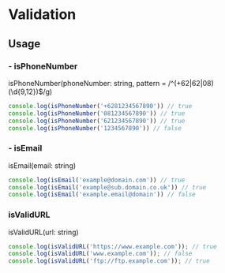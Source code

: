 # Validation

## Usage 



### - isPhoneNumber

isPhoneNumber(phoneNumber: string, pattern = /^(+62|62|08)(\d{9,12})$/g)

```ts
console.log(isPhoneNumber('+6281234567890')) // true
console.log(isPhoneNumber('081234567890')) // true
console.log(isPhoneNumber('621234567890')) // true
console.log(isPhoneNumber('1234567890')) // false

```

### - isEmail

isEmail(email: string)

```ts
console.log(isEmail('example@domain.com')) // true
console.log(isEmail('example@sub.domain.co.uk')) // true
console.log(isEmail('example.email@domain')) // false
```

### isValidURL

isValidURL(url: string)

```ts
console.log(isValidURL('https://www.example.com')); // true
console.log(isValidURL('www.example.com')); // false
console.log(isValidURL('ftp://ftp.example.com')); // true
```